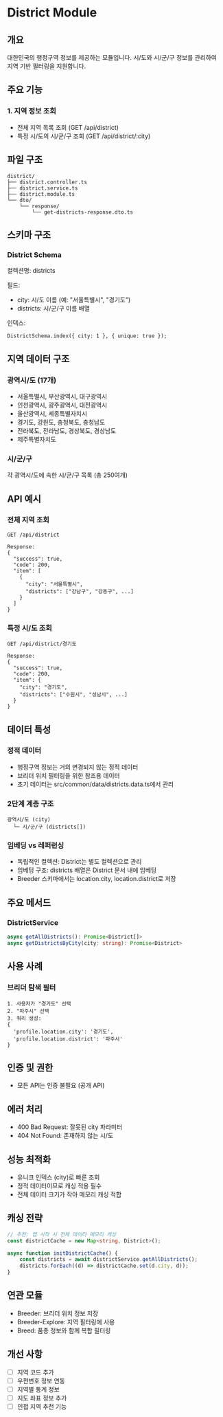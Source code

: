 # District Module

## 개요

대한민국의 행정구역 정보를 제공하는 모듈입니다. 시/도와 시/군/구 정보를 관리하여 지역 기반 필터링을 지원합니다.

## 주요 기능

### 1. 지역 정보 조회

- 전체 지역 목록 조회 (GET /api/district)
- 특정 시/도의 시/군/구 조회 (GET /api/district/:city)

## 파일 구조

```
district/
├── district.controller.ts
├── district.service.ts
├── district.module.ts
└── dto/
    └── response/
        └── get-districts-response.dto.ts
```

## 스키마 구조

### District Schema

컬렉션명: districts

필드:

- city: 시/도 이름 (예: "서울특별시", "경기도")
- districts: 시/군/구 이름 배열

인덱스:

```
DistrictSchema.index({ city: 1 }, { unique: true });
```

## 지역 데이터 구조

### 광역시/도 (17개)

- 서울특별시, 부산광역시, 대구광역시
- 인천광역시, 광주광역시, 대전광역시
- 울산광역시, 세종특별자치시
- 경기도, 강원도, 충청북도, 충청남도
- 전라북도, 전라남도, 경상북도, 경상남도
- 제주특별자치도

### 시/군/구

각 광역시/도에 속한 시/군/구 목록 (총 250여개)

## API 예시

### 전체 지역 조회

```
GET /api/district

Response:
{
  "success": true,
  "code": 200,
  "item": [
    {
      "city": "서울특별시",
      "districts": ["강남구", "강동구", ...]
    }
  ]
}
```

### 특정 시/도 조회

```
GET /api/district/경기도

Response:
{
  "success": true,
  "code": 200,
  "item": {
    "city": "경기도",
    "districts": ["수원시", "성남시", ...]
  }
}
```

## 데이터 특성

### 정적 데이터

- 행정구역 정보는 거의 변경되지 않는 정적 데이터
- 브리더 위치 필터링을 위한 참조용 데이터
- 초기 데이터는 src/common/data/districts.data.ts에서 관리

### 2단계 계층 구조

```
광역시/도 (city)
  └─ 시/군/구 (districts[])
```

### 임베딩 vs 레퍼런싱

- 독립적인 컬렉션: District는 별도 컬렉션으로 관리
- 임베딩 구조: districts 배열은 District 문서 내에 임베딩
- Breeder 스키마에서는 location.city, location.district로 저장

## 주요 메서드

### DistrictService

```typescript
async getAllDistricts(): Promise<District[]>
async getDistrictsByCity(city: string): Promise<District>
```

## 사용 사례

### 브리더 탐색 필터

```
1. 사용자가 "경기도" 선택
2. "파주시" 선택
3. 쿼리 생성:
{
  'profile.location.city': '경기도',
  'profile.location.district': '파주시'
}
```

## 인증 및 권한

- 모든 API는 인증 불필요 (공개 API)

## 에러 처리

- 400 Bad Request: 잘못된 city 파라미터
- 404 Not Found: 존재하지 않는 시/도

## 성능 최적화

- 유니크 인덱스 (city)로 빠른 조회
- 정적 데이터이므로 캐싱 적용 필수
- 전체 데이터 크기가 작아 메모리 캐싱 적합

## 캐싱 전략

```typescript
// 추천: 앱 시작 시 전체 데이터 메모리 캐싱
const districtCache = new Map<string, District>();

async function initDistrictCache() {
    const districts = await districtService.getAllDistricts();
    districts.forEach((d) => districtCache.set(d.city, d));
}
```

## 연관 모듈

- Breeder: 브리더 위치 정보 저장
- Breeder-Explore: 지역 필터링에 사용
- Breed: 품종 정보와 함께 복합 필터링

## 개선 사항

- [ ] 지역 코드 추가
- [ ] 우편번호 정보 연동
- [ ] 지역별 통계 정보
- [ ] 지도 좌표 정보 추가
- [ ] 인접 지역 추천 기능
